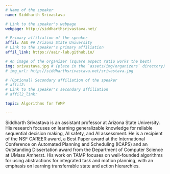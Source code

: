 ```yaml
---
# Name of the speaker
name: Siddharth Srivastava

# Link to the speaker's webpage
webpage: http://siddharthsrivastava.net/

# Primary affiliation of the speaker
affil: ASU ## Arizona State University
# Link to the speaker's primary affiliation
affil_link: https://aair-lab.github.io/

# An image of the organizer (square aspect ratio works the best)
img: srivastava.jpg # (place in the `assets/img/organizers` directory)
# img_url: http://siddharthsrivastava.net/srivastava.jpg

# (Optional) Secondary affiliation of the speaker
# affil2:
# Link to the speaker's secondary affiliation
# affil2_link:

topic: Algorithms for TAMP

---
```


<!-- Whatever you write below will show up as the speaker's bio -->

Siddharth Srivastava is an assistant professor at Arizona State University. His research focuses on learning generalizable knowledge for reliable sequential decision making, AI safety, and AI assessment. He is a recipient of the NSF CAREER award, a Best Paper award at the International Conference on Automated Planning and Scheduling (ICAPS) and an Outstanding Dissertation award from the Department of Computer Science at UMass Amherst. His work on TAMP focuses on well-founded algorithms for using abstractions for integrated task and motion planning, with an emphasis on learning transferrable state and action hierarchies. 

